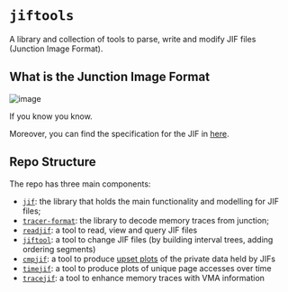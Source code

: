 # `jiftools`

A library and collection of tools to parse, write and modify JIF files (Junction Image Format).

## What is the Junction Image Format

![image](https://encrypted-tbn0.gstatic.com/images?q=tbn:ANd9GcSbATHOX0wE_ZyLXKY-EJafCbYyPLtyTkNXmg&s)

If you know you know.

Moreover, you can find the specification for the JIF in [here](SPEC.md).

## Repo Structure

The repo has three main components:
 - [`jif`](jif/README.md): the library that holds the main functionality and modelling for JIF files;
 - [`tracer-format`](tracer-format/README.md): the library to decode memory traces from junction;
 - [`readjif`](readjif/README.md): a tool to read, view and query JIF files
 - [`jiftool`](jiftool/README.md): a tool to change JIF files (by building interval trees, adding ordering segments)
 - [`cmpjif`](cmpjif/README.md): a tool to produce [upset plots](https://en.wikipedia.org/wiki/UpSet_plot) of the private data held by JIFs
 - [`timejif`](timejif/README.md): a tool to produce plots of unique page accesses over time
 - [`tracejif`](tracejif/README.md): a tool to enhance memory traces with VMA information
